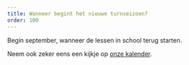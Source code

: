 ```yaml
---
title: Wanneer begint het nieuwe turnseizoen?
order: 100
---
```


Begin september, wanneer de lessen in school terug starten.

Neem ook zeker eens een kijkje op [onze kalender](kalender).
